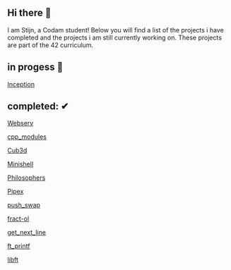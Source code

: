 ## Hi there 👋

I am Stijn, a Codam student!
Below you will find a list of the projects i have completed and the projects i am still currently working on.
These projects are part of the 42 curriculum.

## in progess 🔁

[Inception](https://github.com/StijnScheltinga/inception)

## completed: ✔

[Webserv](https://github.com/StijnScheltinga/webserv)

[cpp_modules](https://github.com/StijnScheltinga/cpp_modules)

[Cub3d](https://github.com/tde-brui/cub3d)

[Minishell](https://github.com/StijnScheltinga/minishell)

[Philosophers](https://github.com/StijnScheltinga/philosophers)

[Pipex](https://github.com/StijnScheltinga/pipex)

[push_swap](https://github.com/StijnScheltinga/push_swap)

[fract-ol](https://github.com/StijnScheltinga/fract-ol)  

[get_next_line](https://github.com/StijnScheltinga/get_next_line)

[ft_printf](https://github.com/StijnScheltinga/ft_printf)

[libft](https://github.com/StijnScheltinga/libft)


